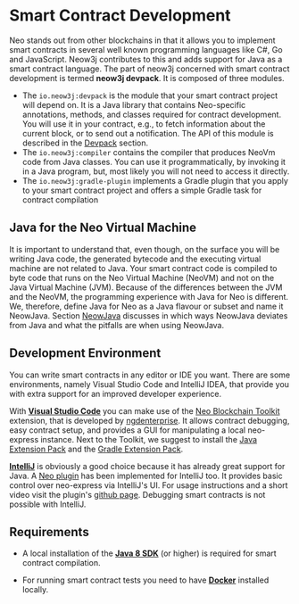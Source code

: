 # Smart Contract Development

Neo stands out from other blockchains in that it allows you to implement smart contracts in several well known
programming languages like C#, Go and JavaScript. Neow3j contributes to this and adds support for Java as a smart
contract language. The part of neow3j concerned with smart contract development is termed **neow3j devpack**. 
It is composed of three modules.

- The `io.neow3j:devpack` is the module that your smart contract project will depend on. It is a Java library that
  contains Neo-specific annotations, methods, and classes required for contract development. You will use it in your
  contract, e.g., to fetch information about the current block, or to send out a notification. The API of this module is
  described in the [Devpack](neo-n3/smart_contract_development/devpack.md) section.
- The `io.neow3j:compiler` contains the compiler that produces NeoVm code from Java classes. You can use it 
  programmatically, by invoking it in a Java program, but, most likely you will not need to access it directly.
- The `io.neow3j:gradle-plugin` implements a Gradle plugin that you apply to your smart contract project and offers a
  simple Gradle task for contract compilation

## Java for the Neo Virtual Machine

It is important to understand that, even though, on the surface you will be writing Java code, the generated bytecode 
and the executing virtual machine are not related to Java. Your smart contract code is compiled to byte code that runs
on the Neo Virtual Machine (NeoVM) and not on the Java Virtual Machine (JVM). Because of the differences between the JVM
and the NeoVM, the programming experience with Java for Neo is different. We, therefore, define Java for Neo as a Java
flavour or subset and name it NeowJava. Section [NeowJava](neo-n3/smart_contract_development/neowjava.md) discusses
in which ways NeowJava deviates from Java and what the pitfalls are when using NeowJava.

## Development Environment

You can write smart contracts in any editor or IDE you want. There are some environments, namely Visual Studio Code
and IntelliJ IDEA, that provide you with extra support for an improved developer experience.

With [**Visual Studio Code**](https://code.visualstudio.com/) you can make use of the [Neo Blockchain
Toolkit](https://marketplace.visualstudio.com/items?itemName=ngd-seattle.neo-blockchain-toolkit) extension, that is
developed by [ngdenterprise](https://ngdenterprise.com/). It allows contract debugging, easy contract setup, and
provides a GUI for manipulating a local neo-express instance.  Next to the Toolkit, we suggest to install the [Java
Extension Pack](https://marketplace.visualstudio.com/items?itemName=vscjava.vscode-java-pack) and the [Gradle Extension
Pack](https://marketplace.visualstudio.com/items?itemName=richardwillis.vscode-gradle-extension-pack).

[**IntelliJ**](https://www.jetbrains.com/idea/download/) is obviously a good choice because it has already great support
for Java.  A [Neo plugin](https://plugins.jetbrains.com/plugin/17195-neo) has been implemented for IntelliJ too. It
provides basic control over neo-express via IntelliJ's UI. For usage instructions and a short video visit the plugin's 
[github page](https://github.com/irshadnilam/intellij-neo). Debugging smart contracts is not possible with IntelliJ.

## Requirements

- A local installation of the [**Java 8 SDK**](https://adoptopenjdk.net/) (or higher) is required for smart contract
  compilation. 

- For running smart contract tests you need to have [**Docker**](https://www.docker.com/products/docker-desktop) installed locally.

